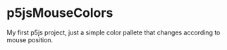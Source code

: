 # p5jsMouseColors
My first p5js project, just a simple color pallete that changes according to mouse position.
